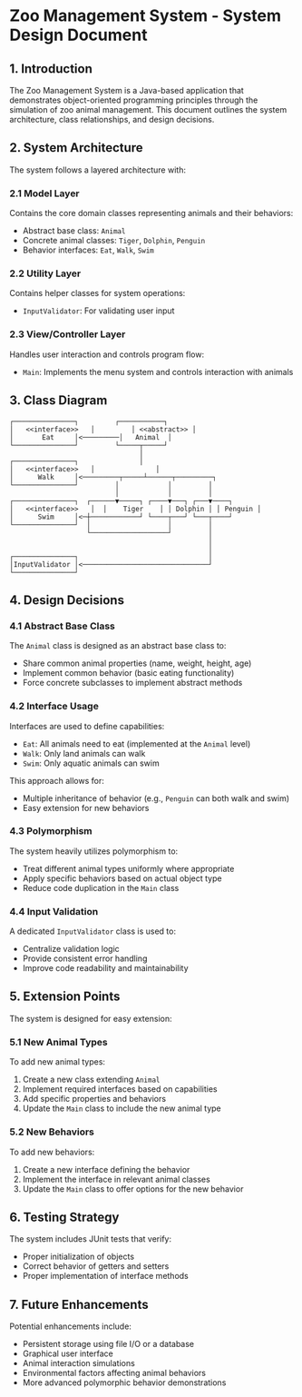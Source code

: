 # Zoo Management System - System Design Document

## 1. Introduction

The Zoo Management System is a Java-based application that demonstrates object-oriented programming principles through the simulation of zoo animal management. This document outlines the system architecture, class relationships, and design decisions.

## 2. System Architecture

The system follows a layered architecture with:

### 2.1 Model Layer
Contains the core domain classes representing animals and their behaviors:
- Abstract base class: `Animal`
- Concrete animal classes: `Tiger`, `Dolphin`, `Penguin`
- Behavior interfaces: `Eat`, `Walk`, `Swim`

### 2.2 Utility Layer
Contains helper classes for system operations:
- `InputValidator`: For validating user input

### 2.3 View/Controller Layer
Handles user interaction and controls program flow:
- `Main`: Implements the menu system and controls interaction with animals

## 3. Class Diagram

```
┌───────────────┐         ┌───────────┐
│   <<interface>>   │         │ <<abstract>> │
│       Eat     │<─────────│   Animal  │
└───────────────┘         └─────┬─────┘
                                │
┌───────────────┐               │
│   <<interface>>   │               │
│      Walk     │<─────────┬─────┴──────┬─────────┐
└───────────────┘         │            │         │
                          │            │         │
┌───────────────┐  ┌──────▼─────┐ ┌────▼───┐ ┌───▼────┐
│   <<interface>>   │  │    Tiger    │ │ Dolphin │ │ Penguin │
│      Swim     │<─┼────────────┘ └────┬───┘ └───┬────┘
└───────────────┘  │                   │         │
                   └───────────────────┘         │
                                                 │
                                                 │
┌───────────────┐                                │
│InputValidator │<───────────────────────────────┘
└───────────────┘
```

## 4. Design Decisions

### 4.1 Abstract Base Class
The `Animal` class is designed as an abstract base class to:
- Share common animal properties (name, weight, height, age)
- Implement common behavior (basic eating functionality)
- Force concrete subclasses to implement abstract methods

### 4.2 Interface Usage
Interfaces are used to define capabilities:
- `Eat`: All animals need to eat (implemented at the `Animal` level)
- `Walk`: Only land animals can walk
- `Swim`: Only aquatic animals can swim

This approach allows for:
- Multiple inheritance of behavior (e.g., `Penguin` can both walk and swim)
- Easy extension for new behaviors

### 4.3 Polymorphism
The system heavily utilizes polymorphism to:
- Treat different animal types uniformly where appropriate
- Apply specific behaviors based on actual object type
- Reduce code duplication in the `Main` class

### 4.4 Input Validation
A dedicated `InputValidator` class is used to:
- Centralize validation logic
- Provide consistent error handling
- Improve code readability and maintainability

## 5. Extension Points

The system is designed for easy extension:

### 5.1 New Animal Types
To add new animal types:
1. Create a new class extending `Animal`
2. Implement required interfaces based on capabilities
3. Add specific properties and behaviors
4. Update the `Main` class to include the new animal type

### 5.2 New Behaviors
To add new behaviors:
1. Create a new interface defining the behavior
2. Implement the interface in relevant animal classes
3. Update the `Main` class to offer options for the new behavior

## 6. Testing Strategy

The system includes JUnit tests that verify:
- Proper initialization of objects
- Correct behavior of getters and setters
- Proper implementation of interface methods

## 7. Future Enhancements

Potential enhancements include:
- Persistent storage using file I/O or a database
- Graphical user interface
- Animal interaction simulations
- Environmental factors affecting animal behaviors
- More advanced polymorphic behavior demonstrations